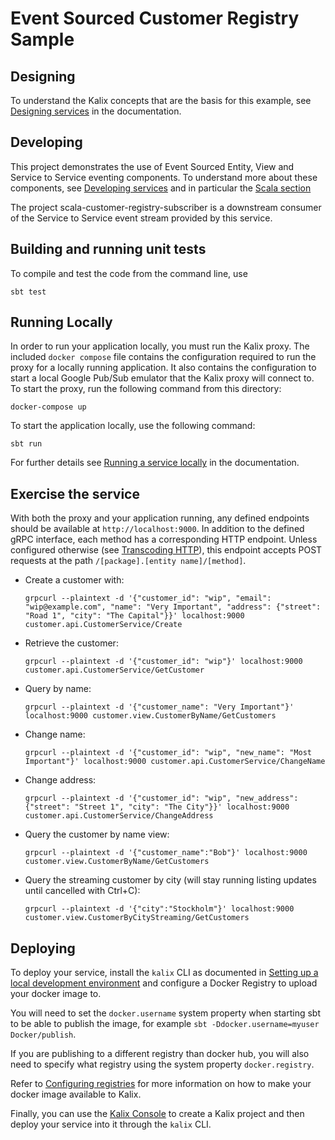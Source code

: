 # Event Sourced Customer Registry Sample

## Designing

To understand the Kalix concepts that are the basis for this example, see [Designing services](https://docs.kalix.io/services/development-process.html) in the documentation.


## Developing

This project demonstrates the use of Event Sourced Entity, View and Service to Service eventing components.
To understand more about these components, see [Developing services](https://docs.kalix.io/services/)
and in particular the [Scala section](https://docs.kalix.io/java/)

The project scala-customer-registry-subscriber is a downstream consumer of the Service to Service event stream
provided by this service.


## Building and running unit tests

To compile and test the code from the command line, use

```shell
sbt test
```



## Running Locally

In order to run your application locally, you must run the Kalix proxy. The included `docker compose` file contains the configuration required to run the proxy for a locally running application.
It also contains the configuration to start a local Google Pub/Sub emulator that the Kalix proxy will connect to.
To start the proxy, run the following command from this directory:

```shell
docker-compose up
```

To start the application locally, use the following command:

```
sbt run
```

For further details see [Running a service locally](https://docs.kalix.io/developing/running-service-locally.html) in the documentation.

## Exercise the service

With both the proxy and your application running, any defined endpoints should be available at `http://localhost:9000`. In addition to the defined gRPC interface, each method has a corresponding HTTP endpoint. Unless configured otherwise (see [Transcoding HTTP](https://docs.kalix.io/java/writing-grpc-descriptors-protobuf.html#_transcoding_http)), this endpoint accepts POST requests at the path `/[package].[entity name]/[method]`. 

* Create a customer with:
  ```shell
  grpcurl --plaintext -d '{"customer_id": "wip", "email": "wip@example.com", "name": "Very Important", "address": {"street": "Road 1", "city": "The Capital"}}' localhost:9000  customer.api.CustomerService/Create
  ```
* Retrieve the customer:
  ```shell
  grpcurl --plaintext -d '{"customer_id": "wip"}' localhost:9000  customer.api.CustomerService/GetCustomer
  ```
* Query by name:
  ```shell
  grpcurl --plaintext -d '{"customer_name": "Very Important"}' localhost:9000 customer.view.CustomerByName/GetCustomers
  ```
* Change name:
  ```shell
  grpcurl --plaintext -d '{"customer_id": "wip", "new_name": "Most Important"}' localhost:9000 customer.api.CustomerService/ChangeName
  ```
* Change address:
  ```shell
  grpcurl --plaintext -d '{"customer_id": "wip", "new_address": {"street": "Street 1", "city": "The City"}}' localhost:9000 customer.api.CustomerService/ChangeAddress
  ```
* Query the customer by name view:
  ```shell
  grpcurl --plaintext -d '{"customer_name":"Bob"}' localhost:9000 customer.view.CustomerByName/GetCustomers
  ```
  
* Query the streaming customer by city (will stay running listing updates until cancelled with Ctrl+C):
  ```shell
  grpcurl --plaintext -d '{"city":"Stockholm"}' localhost:9000 customer.view.CustomerByCityStreaming/GetCustomers
  ```

## Deploying

To deploy your service, install the `kalix` CLI as documented in
[Setting up a local development environment](https://docs.kalix.io/setting-up/)
and configure a Docker Registry to upload your docker image to.

You will need to set the `docker.username` system property when starting sbt to be able to publish the image, for example `sbt -Ddocker.username=myuser Docker/publish`. 

If you are publishing to a different registry than docker hub, you will also need to specify what registry using the system property `docker.registry`.

Refer to
[Configuring registries](https://docs.kalix.io/projects/container-registries.html)
for more information on how to make your docker image available to Kalix.

Finally, you can use the [Kalix Console](https://console.kalix.io)
to create a Kalix project and then deploy your service into it 
through the `kalix` CLI. 
